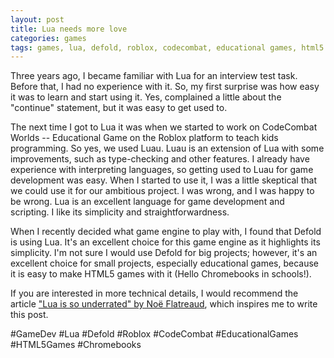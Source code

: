 ```yaml
---
layout: post
title: Lua needs more love
categories: games
tags: games, lua, defold, roblox, codecombat, educational games, html5 games, chromebooks
---
```


Three years ago, I became familiar with Lua for an interview test task. Before that, I had no experience with it.
So, my first surprise was how easy it was to learn and start using it. Yes, complained a little about the "continue" statement, but it was easy to get used to. 

The next time I got to Lua it was when we started to work on CodeCombat Worlds -- Educational Game on the Roblox platform to teach kids programming. So yes, we used Luau. Luau is an extension of Lua with some improvements, such as type-checking and other features. I already have experience with interpreting languages, so getting used to Luau for game development was easy. When I started to use it, I was a little skeptical that we could use it for our ambitious project. I was wrong, and I was happy to be wrong. Lua is an excellent language for game development and scripting. I like its simplicity and straightforwardness.

When I recently decided what game engine to play with, I found that Defold is using Lua. It's an excellent choice for this game engine as it highlights its simplicity. I'm not sure I would use Defold for big projects; however, it's an excellent choice for small projects, especially educational games, because it is easy to make HTML5 games with it (Hello Chromebooks in schools!).

If you are interested in more technical details, I would recommend the article ["Lua is so underrated" by Noë Flatreaud](https://nflatrea.bearblog.dev/lua-is-so-underrated/), which inspires me to write this post.

#GameDev #Lua #Defold #Roblox #CodeCombat #EducationalGames #HTML5Games #Chromebooks

